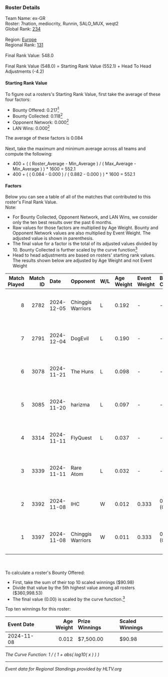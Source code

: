 ### Roster Details<br />
Team Name: ex-GR<br />
Roster: 7nation, mediocrity, Runnin, SALO_MUX, weqt2<br />
Global Rank: [234](../../standings_global_2025_05_05.md)<br />
<br />
Region: [Europe]( ../../standings_europe_2025_05_05.md)<br />
Regional Rank: [131]( ../../standings_europe_2025_05_05.md)<br />
<br />
Final Rank Value:  548.0<br />
<br />
Final Rank Value (548.0) = Starting Rank Value (552.1) + Head To Head Adjustments (-4.2)<br />

#### Starting Rank Value<br />
To figure out a rosters's Starting Rank Value, first take the average of these four factors:<br />
- Bounty Offered: 0.217[<sup>1</sup>](#table2)
- Bounty Collected: 0.118[<sup>2</sup>](#table1)
- Opponent Network: 0.000[<sup>2</sup>](#table1)
- LAN Wins: 0.000[<sup>2</sup>](#table1)

The average of these factors is 0.084<br />
<br />
Next, take the maximum and minimum average across all teams and compute the following:<br />
- 400 + ( ( Roster_Average - Min_Average ) / ( Max_Average - Min_Average ) ) * 1600 = 552.1
- 400 + ( ( 0.084 - 0.000 ) / ( 0.882 - 0.000 ) ) * 1600 = 552.1


#### Factors<br />
Below you can see a table of all of the matches that contributed to this roster's Final Rank Value.<br />
Note:<br />

- For Bounty Collected, Opponent Network, and LAN Wins, we consider only the ten best results over the past 6 months.
- Raw values for those factors are multiplied by Age Weight. Bounty and Opponent Network values are also multiplied by Event Weight. The adjusted value is shown in parenthesis.
- The final value for a factor is the total of its adjusted values divided by 10. Bounty Collected is further scaled by the curve function[<sup>3</sup>](#curveFunction)
- Head to head adjustments are based on rosters' starting rank values. The results shown below are adjusted by Age Weight and not Event Weight
<span id="table1"></span><br />


| Match Played | Match ID | Date       | Opponent          | W/L | Age Weight | Event Weight | Bounty Collected | Opponent Network | LAN Wins  | H2H Adj. | Roster                                           |
| -: | -: | :- | :- | :- | :- | :- | :- | :- | :- | -: | :- |
|            8 |     2782 | 2024-12-05 | Chinggis Warriors | L   | 0.192      | -            | -                | -                | -         |    -0.08 | 7nation, mediocrity, Runnin, SALO_MUX, weqt2     |
|            7 |     2791 | 2024-12-04 | DogEvil           | L   | 0.190      | -            | -                | -                | -         |    -2.73 | 7nation, mediocrity, Runnin, SALO_MUX, weqt2     |
|            6 |     3078 | 2024-11-21 | The Huns          | L   | 0.098      | -            | -                | -                | -         |    -0.11 | mediocrity, Runnin, SALO_MUX, Sange, weqt2       |
|            5 |     3085 | 2024-11-20 | harizma           | L   | 0.097      | -            | -                | -                | -         |    -1.48 | dukefissura, mediocrity, Runnin, SALO_MUX, weqt2 |
|            4 |     3314 | 2024-11-11 | FlyQuest          | L   | 0.037      | -            | -                | -                | -         |    -0.08 | 7nation, mediocrity, Runnin, SALO_MUX, weqt2     |
|            3 |     3339 | 2024-11-11 | Rare Atom         | L   | 0.032      | -            | -                | -                | -         |    -0.01 | 7nation, mediocrity, Runnin, SALO_MUX, weqt2     |
|            2 |     3392 | 2024-11-08 | IHC               | W   | 0.012      | 0.333        | 0.000 (0.000)    | 0.001 (0.000)    | 0 (0.000) |     0.20 | 7nation, mediocrity, Runnin, SALO_MUX, weqt2     |
|            1 |     3397 | 2024-11-08 | Chinggis Warriors | W   | 0.011      | 0.333        | 0.000 (0.000)    | 0.000 (0.000)    | 0 (0.000) |     0.11 | 7nation, mediocrity, Runnin, SALO_MUX, weqt2     |

<br />
<span id="table2"></span><br />
To calculate a roster's Bounty Offered:<br />

- First, take the sum of their top 10 scaled winnings ($90.98)
- Divide that value by the 5th highest value among all rosters ($360,998.53)
- The final value (0.00) is scaled by the curve function.[<sup>3</sup>](#curveFunction)

Top ten winnings for this roster:<br />

| Event Date | Age Weight | Prize Winnings | Scaled Winnings |
| :- | -: | :- | :- |
| 2024-11-08 |      0.012 | $7,500.00      | $90.98          |


<span id="curveFunction"></span>_The Curve Function: 1 / ( 1 + abs( log10( x ) ) )_<br />

---
_Event data for Regional Standings provided by HLTV.org_<br />
